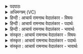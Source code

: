 <details><summary>पदपाठः</summary>

स꣡प्ति꣢꣯म्। मृ꣣जन्ति। वेध꣡सः꣢। गृ꣣ण꣡न्तः꣢। का꣣र꣡वः꣢। गि꣣रा꣢। ज्यो꣡तिः꣢꣯। ज꣣ज्ञान꣢म्। उ꣣क्थ्य꣢म्। १७६६।
</details>

<details><summary>अधिमन्त्रम् (VC)</summary>

- पवमानः सोमः
- नृमेध आङ्गिरसः
- गायत्री
- षड्जः
</details>

<details><summary>हिन्दी : आचार्य रामनाथ वेदालंकार - विषयः</summary>

अगले मन्त्र में यह बताते हें कि कौन कैसे परमेश्वर की आराधना करते हैं।
</details>

<details><summary>हिन्दी : आचार्य रामनाथ वेदालंकार - पदार्थः</summary>

पदार्थान्वयभाषाः -  (गिरा) वाणी से (गृणन्तः) अर्चना करते हुए (वेधसः) मेधावी (कारवः) स्तोता लोग (उक्थ्यम्) प्रशंसनीय (ज्योतिः) प्रकाश को (जज्ञानम्) उत्पन्न करनेवाले (सप्तिम्) सप्तरश्मि सूर्य के समान विद्यमान सोम परमात्मा को (सृजन्ति) अपने आत्मा में प्रकट करते हैं ॥२॥
</details>

<details><summary>हिन्दी : आचार्य रामनाथ वेदालंकार - भावार्थः</summary>

भावार्थभाषाः -  सूर्य के समान प्रकाशक परमेश्वर की उपासना से उपासक के आत्मा में दिव्य ज्योति का प्रकाश फैल जाता है ॥२॥
</details>

<details><summary>संस्कृत : आचार्य रामनाथ वेदालंकार - विषयः</summary>

अथ के कीदृशं परमात्मानमाराध्नुवन्तीत्याह।
</details>

<details><summary>संस्कृत : आचार्य रामनाथ वेदालंकार - पदार्थः</summary>

पदार्थान्वयभाषाः -  (गिरा) वाचा (गृणन्तः) अर्चन्तः।[गृणातिः अर्चतिकर्मा। निघं० ३।१४।] (वेधसः) मेधाविनः।[वेधा इति मेधाविनाम। निघं० ३।१५।] (कारवः) स्तोतारः।[कारुः कर्ता स्तोमानाम्। निरु० ६।५।] (उक्थ्यम्) प्रशंसनीयम् (ज्योतिः) प्रकाशम् (जज्ञानम्) उत्पादयन्तम् (सप्तिम्) सप्तरश्मिं सूर्यमिव विद्यमानं सोमं परमात्मानम् (सृजन्ति) स्वात्मनि प्रकटयन्ति ॥२॥
</details>

<details><summary>संस्कृत : आचार्य रामनाथ वेदालंकार - भावार्थः</summary>

भावार्थभाषाः -  सूर्यवत् प्रकाशकस्य परमेश्वरस्योपासनेनोपासकस्यात्मनि दिव्यं ज्योतिः प्रकाशते ॥२॥
</details>